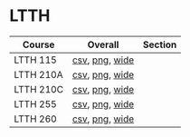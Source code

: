 # LTTH

| Course | Overall | Section |
| ------ | ------- | ------- |
| LTTH 115 | [csv](https://github.com/UCSD-Historical-Enrollment-Data/2024Fall/blob/main/overall/LTTH%20115.csv), [png](https://raw.githubusercontent.com/UCSD-Historical-Enrollment-Data/2024Fall/main/plot_overall/LTTH%20115.png), [wide](https://raw.githubusercontent.com/UCSD-Historical-Enrollment-Data/2024Fall/main/plot_overall_wide/LTTH%20115.png) |  |
| LTTH 210A | [csv](https://github.com/UCSD-Historical-Enrollment-Data/2024Fall/blob/main/overall/LTTH%20210A.csv), [png](https://raw.githubusercontent.com/UCSD-Historical-Enrollment-Data/2024Fall/main/plot_overall/LTTH%20210A.png), [wide](https://raw.githubusercontent.com/UCSD-Historical-Enrollment-Data/2024Fall/main/plot_overall_wide/LTTH%20210A.png) |  |
| LTTH 210C | [csv](https://github.com/UCSD-Historical-Enrollment-Data/2024Fall/blob/main/overall/LTTH%20210C.csv), [png](https://raw.githubusercontent.com/UCSD-Historical-Enrollment-Data/2024Fall/main/plot_overall/LTTH%20210C.png), [wide](https://raw.githubusercontent.com/UCSD-Historical-Enrollment-Data/2024Fall/main/plot_overall_wide/LTTH%20210C.png) |  |
| LTTH 255 | [csv](https://github.com/UCSD-Historical-Enrollment-Data/2024Fall/blob/main/overall/LTTH%20255.csv), [png](https://raw.githubusercontent.com/UCSD-Historical-Enrollment-Data/2024Fall/main/plot_overall/LTTH%20255.png), [wide](https://raw.githubusercontent.com/UCSD-Historical-Enrollment-Data/2024Fall/main/plot_overall_wide/LTTH%20255.png) |  |
| LTTH 260 | [csv](https://github.com/UCSD-Historical-Enrollment-Data/2024Fall/blob/main/overall/LTTH%20260.csv), [png](https://raw.githubusercontent.com/UCSD-Historical-Enrollment-Data/2024Fall/main/plot_overall/LTTH%20260.png), [wide](https://raw.githubusercontent.com/UCSD-Historical-Enrollment-Data/2024Fall/main/plot_overall_wide/LTTH%20260.png) |  |

